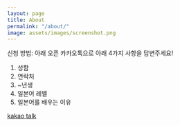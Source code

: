 ```yaml
---
layout: page
title: About
permalink: "/about/"
image: assets/images/screenshot.png
---
```


신청 방법: 아래 오픈 카카오톡으로 아래 4가지 사항을 답변주세요!
1) 성함
2) 연락처
3) ~년생
4) 일본어 레벨
5) 일본어를 배우는 이유


[kakao talk](https://open.kakao.com/o/gLvCe2ef)
